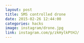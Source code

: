 ```yaml
---
layout: post
title: SMS controlled drone
date: 2015-02-26 12:44:00
categories: hacks
image: instagram/drone.jpg
link: instagram.com/p/zkHylkPtHJ/
---
```

